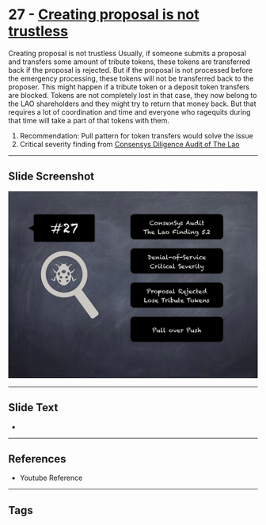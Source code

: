 
# 27 - [Creating proposal is not trustless](./Creating%20proposal%20is%20not%20trustless.md)

Creating proposal is not trustless Usually, if someone submits a proposal and transfers some amount of tribute tokens, these tokens are transferred back if the proposal is rejected. But if the proposal is not processed before the emergency processing, these tokens will not be transferred back to the proposer. This might happen if a tribute token or a deposit token transfers are blocked. Tokens are not completely lost in that case, they now belong to the LAO shareholders and they might try to return that money back. But that requires a lot of coordination and time and everyone who ragequits during that time will take a part of that tokens with them.


1. Recommendation: Pull pattern for token transfers would solve the issue
2. Critical severity finding from [Consensys Diligence Audit of The Lao](https://consensys.net/diligence/audits/2020/01/the-lao)


___
## Slide Screenshot
![027.png](../../images/7.%20Audit%20Findings%20101/027.png)
___
## Slide Text
- 
___
## References
- Youtube Reference
___
## Tags
